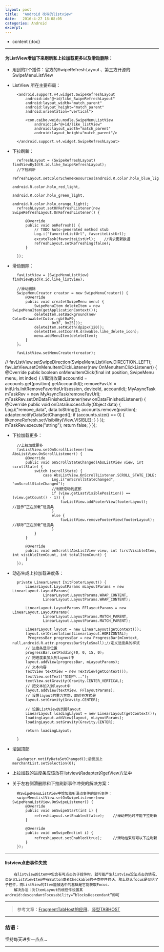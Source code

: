 ```yaml
---
layout: post
title:  "Android 改写的listview"
date:   2016-4-27 18:08:05
categories: Android
excerpt: 
---
```


* content
{:toc}

---

#### 为ListView增加下来刷新和上拉加载更多以及滑动删除： 

* 用到的2个插件：官方的SwipeRefreshLayout 、第三方开源的SwipeMenuListView


* ListView 所在主要布局：

        <android.support.v4.widget.SwipeRefreshLayout 
	   	    android:id="@+id/like_SwipeRefreshLayout"
		    android:layout_width="match_parent"
		    android:layout_height="match_parent"
		    android:orientation="vertical">
		    
		    <com.caibo.weidu.modle.SwipeMenuListView
		        android:id="@+id/like_listView"
		        android:layout_width="match_parent"
		        android:layout_height="match_parent"/>
		    
		</android.support.v4.widget.SwipeRefreshLayout>
        
* 下拉刷新：

        refreshLayout = (SwipeRefreshLayout) findViewById(R.id.like_SwipeRefreshLayout);
        //下拉刷新
		refreshLayout.setColorSchemeResources(android.R.color.holo_blue_light,
											android.R.color.holo_red_light,
											android.R.color.holo_green_light,
											android.R.color.holo_orange_light);
		refreshLayout.setOnRefreshListener(new SwipeRefreshLayout.OnRefreshListener() {
			
			@Override
			public void onRefresh() {
				// TODO Auto-generated method stub
				Log.i("favoriteListUrl", favoriteListUrl);
				excuteTask(favoriteListUrl);    //请求更新数据
				refreshLayout.setRefreshing(false);
			}
			
		});
        
* 滑动删除：

        favListView = (SwipeMenuListView) findViewById(R.id.like_listView);

        //滑动删除
        SwipeMenuCreator creator = new SwipeMenuCreator() {
            @Override
            public void create(SwipeMenu menu) {
                SwipeMenuItem deleteItem = new SwipeMenuItem(getApplicationContext());
                deleteItem.setBackground(new ColorDrawable(Color.rgb(0xF9,
                        0x3F, 0x25)));
                deleteItem.setWidth(dp2px(120));
                deleteItem.setIcon(R.drawable.like_delete_icon);
                menu.addMenuItem(deleteItem);
            }
        };
        
        favListView.setMenuCreator(creator);
//		favListView.setSwipeDirection(SwipeMenuListView.DIRECTION_LEFT);
        favListView.setOnMenuItemClickListener(new OnMenuItemClickListener() {
            @Override
            public boolean onMenuItemClick(final int position, SwipeMenu menu, int index) {
                //取消收藏
                accountId = accounts.get(position).getAccountId();
                removeFavUrl = initUrls.InitRemoveFavoriteUrl(session, deviceId, accountId);
                MyAsyncTask mTaskRev = new MyAsyncTask(removeFavUrl);
                mTaskRev.setOnDataFinishedListener(new onDataFinishedListener() {
                    @Override
                    public void onDataSuccessfully(Object data) {
                        Log.i("remove_data", data.toString());
                        accounts.remove(position);
                        adapter.notifyDataSetChanged();
                        if (accounts.size() == 0) {
                            likenoneRefresh.setVisibility(View.VISIBLE);
                        }
                    }
                });
                mTaskRev.execute("string");
                return false;
            }
        });
        
* 下拉加载更多：

        //上拉加载更多
        favListView.setOnScrollListener(new AbsListView.OnScrollListener() {
            @Override
            public void onScrollStateChanged(AbsListView view, int scrollState) {
                switch (scrollState) {
                    case AbsListView.OnScrollListener.SCROLL_STATE_IDLE:
                        Log.i("onScrollStateChanged", "onScrollStateChanged");
                        //判断滚动到底部
                        if (view.getLastVisiblePosition() == (view.getCount() - 1)) {
                            favListView.addFooterView(footerLayout);    //显示“正在加载”进度条
                        }
                        else {
                            favListView.removeFooterView(footerLayout); //移除“正在加载”进度条
                        }
                }
            }

            @Override
            public void onScroll(AbsListView view, int firstVisibleItem, int visibleItemCount, int totalItemCount) {
            }
        });
        
* 动态生成上拉加载进度条：

        private LinearLayout InitFooterLayout() {
            LinearLayout.LayoutParams mLayoutParams = new LinearLayout.LayoutParams(
                    LinearLayout.LayoutParams.WRAP_CONTENT,
                    LinearLayout.LayoutParams.WRAP_CONTENT);

            LinearLayout.LayoutParams FFlayoutParams = new LinearLayout.LayoutParams(
                    LinearLayout.LayoutParams.MATCH_PARENT,
                    LinearLayout.LayoutParams.MATCH_PARENT);

            LinearLayout layout = new LinearLayout(getContext());
            layout.setOrientation(LinearLayout.HORIZONTAL);
             ProgressBar progressBar = new ProgressBar(mContext, null,android.R.attr.progressBarStyleSmall);//定义进度条的样式
            // 进度条显示位置
            progressBar.setPadding(0, 0, 15, 0);
            // 把进度条加入到layout中
            layout.addView(progressBar, mLayoutParams);
            // 文本内容
            TextView textView = new TextView(getContext());
            textView.setText("加载中...");
            textView.setGravity(Gravity.CENTER_VERTICAL);
            // 把文本加入到layout中
            layout.addView(textView, FFlayoutParams);
            // 设置layout的重力方向，即对齐方式是
            layout.setGravity(Gravity.CENTER);

            // 设置ListView的页脚layout
            LinearLayout loadingLayout = new LinearLayout(getContext());
            loadingLayout.addView(layout, mLayoutParams);
            loadingLayout.setGravity(Gravity.CENTER);

            return loadingLayout;

        }

* 滚回顶部

        在adapter.notifyDataSetChanged();后面加上 merchantList.setSelection(0);
        
        
* 上拉加载的进度条应该放在listview的adapter的getView方法中

* 关于左右侧滑删除和下拉刷新事件冲突的解决方案：

        在SwipeMenuListView中增加监听滑动事件的监听事件：
        swipeMenuListView.setOnSwipeListener(new SwipeMenuListView.OnSwipeListener() {
            @Override
            public void onSwipeStart(int i) {
                refreshLayout.setEnabled(false);    //滑动开始时不能下拉刷新
            }

            @Override
            public void onSwipeEnd(int i) {
                refreshLayout.setEnabled(true);     //滑动结束后可以下拉刷新
            }
        });
        
---

#### listview点击事件失效

        在listview的item中包含有可点击的子控件时，就可能产生listview没法点击的情况.自定义ListViewItem中有Button或者Checkable的子类控件的话，那么默认focus是交给了子控件，而ListView的Item能被选中的基础是它能获取Focus.
        解决办法：对ItemLayout的根控件设置其android:descendantFocusability=”blocksDescendant”即可

---

> 参考文章：[FragmentTabHost的应用](http://www.colabug.com/thread-1054253-1-1.html)、[竖型TABHOST](http://www.cnblogs.com/shanzei/archive/2012/04/06/2419367.html)

---

### 结语：

坚持每天进步一点点...

---